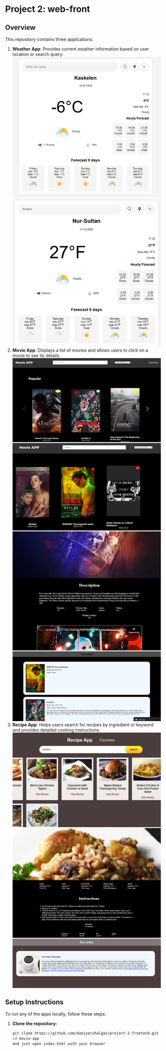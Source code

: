 # Project 2: web-front

## Overview
This repository contains three applications:

1. **Weather App**: Provides current weather information based on user location or search query.
![alt text](image.png)
![alt text](image-1.png)
2. **Movie App**: Displays a list of movies and allows users to click on a movie to see its details.
![alt text](image-2.png)
![alt text](image-3.png)
![alt text](image-5.png)
![alt text](image-4.png)
3. **Recipe App**: Helps users search for recipes by ingredient or keyword and provides detailed cooking instructions.
![alt text](image-6.png)
![alt text](image-7.png)
![alt text](image-8.png)

## Setup Instructions
To run any of the apps locally, follow these steps:

1. **Clone the repository:**
   ```bash
   git clone https://github.com/daniyarzhalgas/project-2-frontend.git
   cd movie-app
   and just open index.html with your browser
